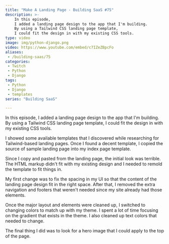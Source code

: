 ```yaml
---
title: "Make A Landing Page - Building SaaS #75"
description: >-
    In this episode,
    I added a landing page design to the app that I'm building.
    By using a Tailwind CSS landing page template,
    I could fit the design in with my existing CSS tools.
type: video
image: img/python-django.png
video: https://www.youtube.com/embed/c7IZeZBpcFo
aliases:
 - /building-saas/75
categories:
 - Twitch
 - Python
 - Django
tags:
 - Python
 - Django
 - templates
series: "Building SaaS"

---
```


In this episode,
I added a landing page design to the app that I'm building.
By using a Tailwind CSS landing page template,
I could fit the design in with my existing CSS tools.

I showed some available templates
that I discovered
while researching
for Tailwind-based landing pages.
Once I found a decent template,
I copied the source
of sample landing page
into my index page template.

Since I copy and pasted
from the landing page,
the initial look was terrible.
The HTML markup didn't fit
with my existing design
and I needed to remold the template
to fit things in.

My first change was to fix the spacing
in my UI
so that the content
of the landing page design
fit in the right space.
After that,
I removed the extra navigation
and footers
that weren't needed
since my site already had those elements.

Once the major layout and elements
were cleaned up,
I switched to changing colors
to match up with my theme.
I spent a lot of time focusing
on the gradient
that exists in the theme.
I also cleaned up text colors
that needed to change.

The final thing I did was to look
for a hero image
that I could apply
to the top
of the page.
